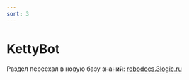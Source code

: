```yaml
---
sort: 3
---
```



# KettyBot


Раздел переехал в новую базу знаний: [robodocs.3logic.ru](https://robodocs.3logic.ru)
